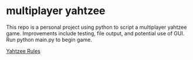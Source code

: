 <h1>multiplayer yahtzee</h1>

<p>This repo is a personal project using python to script a multiplayer yahtzee game. Improvements include testing, file output, and potential use of GUI. Run python main.py to begin game.</p>

<a href="https://www.hasbro.com/common/instruct/Yahtzee.pdf">Yahtzee Rules</a>
